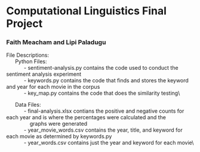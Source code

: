 # Computational Linguistics Final Project
### Faith Meacham and Lipi Paladugu

File Descriptions:\
&nbsp;&nbsp;&nbsp;&nbsp;&nbsp;&nbsp;Python Files:\
&nbsp;&nbsp;&nbsp;&nbsp;&nbsp;&nbsp;&nbsp;&nbsp;&nbsp;&nbsp;&nbsp;&nbsp;- sentiment-analysis.py contains the code used to conduct the sentiment analysis experiment\
&nbsp;&nbsp;&nbsp;&nbsp;&nbsp;&nbsp;&nbsp;&nbsp;&nbsp;&nbsp;&nbsp;&nbsp;- keywords.py contains the code that finds and stores the keyword and year for each movie in the corpus\
&nbsp;&nbsp;&nbsp;&nbsp;&nbsp;&nbsp;&nbsp;&nbsp;&nbsp;&nbsp;&nbsp;&nbsp;- key_map.py contains the code that does the similarity testing\
    
&nbsp;&nbsp;&nbsp;&nbsp;&nbsp;&nbsp;Data Files:\
&nbsp;&nbsp;&nbsp;&nbsp;&nbsp;&nbsp;&nbsp;&nbsp;&nbsp;&nbsp;&nbsp;&nbsp;- final-analysis.xlsx contians the positive and negative counts for each year and is where the percentages were calculated and the &nbsp;&nbsp;&nbsp;&nbsp;&nbsp;&nbsp;&nbsp;&nbsp;&nbsp;&nbsp;&nbsp;&nbsp;&nbsp;&nbsp;&nbsp;&nbsp;graphs were generated\
&nbsp;&nbsp;&nbsp;&nbsp;&nbsp;&nbsp;&nbsp;&nbsp;&nbsp;&nbsp;&nbsp;&nbsp;- year_movie_words.csv contains the year, title, and keyword for each movie as determined by keywords.py\
&nbsp;&nbsp;&nbsp;&nbsp;&nbsp;&nbsp;&nbsp;&nbsp;&nbsp;&nbsp;&nbsp;&nbsp;- year_words.csv contains just the year and keyword for each movie\
